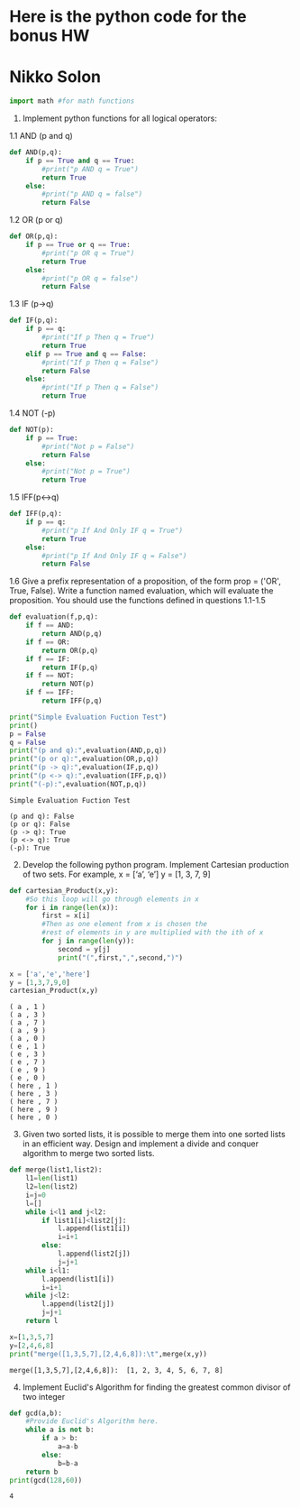 
# Here is the python code for the bonus HW

# Nikko Solon


```python
import math #for math functions
```

1. Implement python functions for all logical operators:

1.1 AND (p and q)


```python
def AND(p,q):
    if p == True and q == True:
        #print("p AND q = True")
        return True
    else:
        #print("p AND q = false")
        return False
```

1.2 OR (p or q)


```python
def OR(p,q):
    if p == True or q == True:
        #print("p OR q = True")
        return True
    else:
        #print("p OR q = false")
        return False
```

1.3 IF (p->q)


```python
def IF(p,q):
    if p == q:
        #print("If p Then q = True")
        return True
    elif p == True and q == False:
        #print("If p Then q = False")
        return False
    else:
        #print("If p Then q = False")
        return True
```

1.4 NOT (-p)


```python
def NOT(p):
    if p == True:
        #print("Not p = False")
        return False
    else:
        #print("Not p = True")
        return True
```

1.5 IFF(p<->q)


```python
def IFF(p,q):
    if p == q:
        #print("p If And Only IF q = True")
        return True
    else:
        #print("p If And Only IF q = False")
        return False
```

1.6 Give a prefix representation of a proposition, of the form prop = ('OR', True, False). Write a function named evaluation, which will evaluate the proposition. You should use the functions defined in questions 1.1-1.5


```python
def evaluation(f,p,q):
    if f == AND:
        return AND(p,q)
    if f == OR:
        return OR(p,q)
    if f == IF:
        return IF(p,q)
    if f == NOT:
        return NOT(p)
    if f == IFF:
        return IFF(p,q)
```


```python
print("Simple Evaluation Fuction Test")
print()
p = False
q = False
print("(p and q):",evaluation(AND,p,q))
print("(p or q):",evaluation(OR,p,q))
print("(p -> q):",evaluation(IF,p,q))
print("(p <-> q):",evaluation(IFF,p,q))
print("(-p):",evaluation(NOT,p,q))
```

    Simple Evaluation Fuction Test
    
    (p and q): False
    (p or q): False
    (p -> q): True
    (p <-> q): True
    (-p): True


2. Develop the following python program.
Implement Cartesian production of two sets. For example,
x = [‘a’, ‘e’]
y = [1, 3, 7, 9]


```python
def cartesian_Product(x,y):
    #So this loop will go through elements in x
    for i in range(len(x)):
        first = x[i]
        #Then as one element from x is chosen the 
        #rest of elements in y are multiplied with the ith of x
        for j in range(len(y)):
            second = y[j]
            print("(",first,",",second,")")
```


```python
x = ['a','e','here']
y = [1,3,7,9,0]
cartesian_Product(x,y)
```

    ( a , 1 )
    ( a , 3 )
    ( a , 7 )
    ( a , 9 )
    ( a , 0 )
    ( e , 1 )
    ( e , 3 )
    ( e , 7 )
    ( e , 9 )
    ( e , 0 )
    ( here , 1 )
    ( here , 3 )
    ( here , 7 )
    ( here , 9 )
    ( here , 0 )


3. Given two sorted lists, it is possible to merge them into one sorted lists in an efficient way. Design and implement a divide and conquer algorithm to merge two sorted lists.


```python
def merge(list1,list2):
    l1=len(list1)
    l2=len(list2)
    i=j=0
    l=[]
    while i<l1 and j<l2:
        if list1[i]<list2[j]:
            l.append(list1[i])
            i=i+1
        else:
            l.append(list2[j])
            j=j+1
    while i<l1:
        l.append(list1[i])
        i=i+1
    while j<l2:
        l.append(list2[j])
        j=j+1
    return l

x=[1,3,5,7]
y=[2,4,6,8]
print("merge([1,3,5,7],[2,4,6,8]):\t",merge(x,y))
```

    merge([1,3,5,7],[2,4,6,8]):	 [1, 2, 3, 4, 5, 6, 7, 8]


4. Implement Euclid's Algorithm for finding the greatest common divisor of two integer


```python
def gcd(a,b):
    #Provide Euclid's Algorithm here.
    while a is not b:
        if a > b:
            a=a-b
        else:
            b=b-a
    return b
print(gcd(128,60))
```

    4

